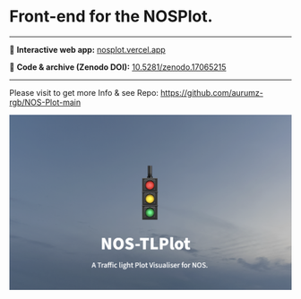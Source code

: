 # Front-end for the NOSPlot.

---


🔗 **Interactive web app:** [nosplot.vercel.app](https://nosplot.vercel.app)

📂 **Code & archive (Zenodo DOI):** [10.5281/zenodo.17065215](https://doi.org/10.5281/zenodo.17065215)

---

Please visit to get more Info & see Repo: https://github.com/aurumz-rgb/NOS-Plot-main


![Preview](assets/preview.png)